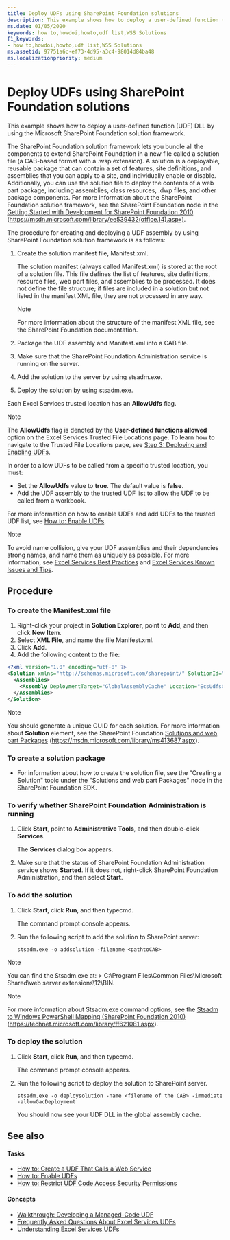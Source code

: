 ```yaml
---
title: Deploy UDFs using SharePoint Foundation solutions
description: This example shows how to deploy a user-defined function (UDF) DLL by using the Microsoft SharePoint Foundation solution framework.
ms.date: 01/05/2020
keywords: how to,howdoi,howto,udf list,WSS Solutions
f1_keywords:
- how to,howdoi,howto,udf list,WSS Solutions
ms.assetid: 97751a6c-ef73-4d95-a3c4-98014d84ba48
ms.localizationpriority: medium
---
```


# Deploy UDFs using SharePoint Foundation solutions

This example shows how to deploy a user-defined function (UDF) DLL by using the Microsoft SharePoint Foundation solution framework.

The SharePoint Foundation solution framework lets you bundle all the components to extend SharePoint Foundation in a new file called a solution file (a CAB-based format with a .wsp extension). A solution is a deployable, reusable package that can contain a set of features, site definitions, and assemblies that you can apply to a site, and individually enable or disable. Additionally, you can use the solution file to deploy the contents of a web part package, including assemblies, class resources, .dwp files, and other package components. For more information about the SharePoint Foundation solution framework, see the SharePoint Foundation node in the  [Getting Started with Development for SharePoint Foundation 2010](https://msdn.microsoft.com/library/ef1187aa-e007-4490-8191-db36a50b3ae4%28Office.15%29.aspx) (https://msdn.microsoft.com/library/ee539432(office.14).aspx).

The procedure for creating and deploying a UDF assembly by using SharePoint Foundation solution framework is as follows:

1. Create the solution manifest file, Manifest.xml.

    The solution manifest (always called Manifest.xml) is stored at the root of a solution file. This file defines the list of features, site definitions, resource files, web part files, and assemblies to be processed. It does not define the file structure; if files are included in a solution but not listed in the manifest XML file, they are not processed in any way.

    > [!NOTE]
    > For more information about the structure of the manifest XML file, see the SharePoint Foundation documentation.

1. Package the UDF assembly and Manifest.xml into a CAB file.
1. Make sure that the SharePoint Foundation Administration service is running on the server.
1. Add the solution to the server by using stsadm.exe.
1. Deploy the solution by using stsadm.exe.

Each Excel Services trusted location has an **AllowUdfs** flag.

> [!NOTE]
> The **AllowUdfs** flag is denoted by the **User-defined functions allowed** option on the Excel Services Trusted File Locations page. To learn how to navigate to the Trusted File Locations page, see [Step 3: Deploying and Enabling UDFs](step-3-deploying-and-enabling-udfs.md).

In order to allow UDFs to be called from a specific trusted location, you must:

- Set the **AllowUdfs** value to **true**. The default value is **false**.
- Add the UDF assembly to the trusted UDF list to allow the UDF to be called from a workbook.

For more information on how to enable UDFs and add UDFs to the trusted UDF list, see  [How to: Enable UDFs](how-to-enable-udfs.md).

> [!NOTE]
> To avoid name collision, give your UDF assemblies and their dependencies strong names, and name them as uniquely as possible. For more information, see  [Excel Services Best Practices](excel-services-best-practices.md) and [Excel Services Known Issues and Tips](excel-services-known-issues-and-tips.md).

## Procedure

### To create the Manifest.xml file

1. Right-click your project in **Solution Explorer**, point to **Add**, and then click **New Item**.
1. Select **XML File**, and name the file Manifest.xml.
1. Click **Add**.
1. Add the following content to the file:

```XML
<?xml version="1.0" encoding="utf-8" ?>
<Solution xmlns="http://schemas.microsoft.com/sharepoint/" SolutionId="{57568687-2CC0-45bf-B66A-2D50D57108CA}" DeploymentServerType="ApplicationServer">
  <Assemblies>
    <Assembly DeploymentTarget="GlobalAssemblyCache" Location="EcsUdfsCommonSet.dll"/>
  </Assemblies>
</Solution>
```

> [!NOTE]
> You should generate a unique GUID for each solution. For more information about **Solution** element, see the SharePoint Foundation [Solutions and web part Packages](https://msdn.microsoft.com/library/a145a5eb-fbb6-4328-b5b3-96bf5ce89a19%28Office.15%29.aspx) (https://msdn.microsoft.com/library/ms413687.aspx).

### To create a solution package

- For information about how to create the solution file, see the "Creating a Solution" topic under the "Solutions and web part Packages" node in the SharePoint Foundation SDK.

### To verify whether SharePoint Foundation Administration is running

1. Click **Start**, point to **Administrative Tools**, and then double-click **Services**.

    The **Services** dialog box appears.

1. Make sure that the status of SharePoint Foundation Administration service shows **Started**. If it does not, right-click SharePoint Foundation Administration, and then select **Start**.

### To add the solution

1. Click **Start**, click **Run**, and then typecmd.

    The command prompt console appears.

1. Run the following script to add the solution to SharePoint server:

    ```console
    stsadm.exe -o addsolution -filename <pathtoCAB>
    ```

> [!NOTE]
> You can find the Stsadm.exe at: > C:\\Program Files\\Common Files\\Microsoft Shared\\web server extensions\\12\\BIN.

> [!NOTE]
> For more information about Stsadm.exe command options, see the  [Stsadm to Windows PowerShell Mapping (SharePoint Foundation 2010)](https://technet.microsoft.com/library/ff621081.aspx) (https://technet.microsoft.com/library/ff621081.aspx).

### To deploy the solution

1. Click **Start**, click **Run**, and then typecmd.

    The command prompt console appears.

1. Run the following script to deploy the solution to SharePoint server.

    ```console
    stsadm.exe -o deploysolution -name <filename of the CAB> -immediate -allowGacDeployment
    ```

    You should now see your UDF DLL in the global assembly cache.

## See also

#### Tasks

- [How to: Create a UDF That Calls a Web Service](how-to-create-a-udf-that-calls-a-web-service.md)
- [How to: Enable UDFs](how-to-enable-udfs.md)
- [How to: Restrict UDF Code Access Security Permissions](how-to-restrict-udf-code-access-security-permissions.md)

#### Concepts

- [Walkthrough: Developing a Managed-Code UDF](walkthrough-developing-a-managed-code-udf.md)
- [Frequently Asked Questions About Excel Services UDFs](frequently-asked-questions-about-excel-services-udfs.yml)
- [Understanding Excel Services UDFs](understanding-excel-services-udfs.md)
